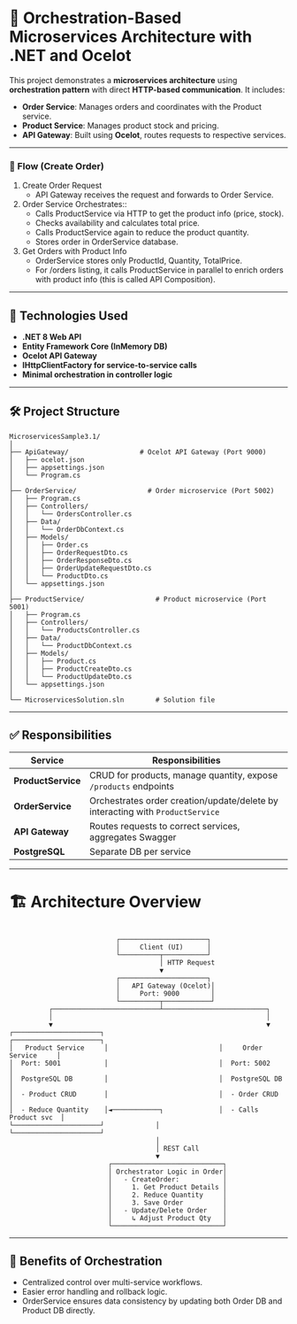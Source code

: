 # 🧩 Orchestration-Based Microservices Architecture with .NET and Ocelot

This project demonstrates a **microservices architecture** using **orchestration pattern** with direct **HTTP-based communication**. It includes:

- **Order Service**: Manages orders and coordinates with the Product service.
- **Product Service**: Manages product stock and pricing.
- **API Gateway**: Built using **Ocelot**, routes requests to respective services.

---

### 🔁 Flow (Create Order)

1. Create Order Request
   - API Gateway receives the request and forwards to Order Service.
2. Order Service Orchestrates::
   - Calls ProductService via HTTP to get the product info (price, stock).
   - Checks availability and calculates total price.
   - Calls ProductService again to reduce the product quantity.
   - Stores order in OrderService database.
3. Get Orders with Product Info
   - OrderService stores only ProductId, Quantity, TotalPrice.
   - For /orders listing, it calls ProductService in parallel to enrich orders with product info (this is called API Composition).

---

## 🔧 Technologies Used

- **.NET 8 Web API**
- **Entity Framework Core (InMemory DB)**
- **Ocelot API Gateway**
- **IHttpClientFactory for service-to-service calls**
- **Minimal orchestration in controller logic**

---

## 🛠️ Project Structure
```
MicroservicesSample3.1/
│
├── ApiGateway/                  # Ocelot API Gateway (Port 9000)
│   ├── ocelot.json
│   ├── appsettings.json
│   └── Program.cs
│
├── OrderService/                  # Order microservice (Port 5002)
│   ├── Program.cs
│   ├── Controllers/
│   │   └── OrdersController.cs
│   ├── Data/
│   │   └── OrderDbContext.cs
│   ├── Models/
│   │   ├── Order.cs
│   │   ├── OrderRequestDto.cs
│   │   ├── OrderResponseDto.cs
│   │   ├── OrderUpdateRequestDto.cs
│   │   └── ProductDto.cs
│   └── appsettings.json
│
├── ProductService/                  # Product microservice (Port 5001)
│   ├── Program.cs
│   ├── Controllers/
│   │   └── ProductsController.cs
│   ├── Data/
│   │   └── ProductDbContext.cs
│   ├── Models/
│   │   ├── Product.cs
│   │   ├── ProductCreateDto.cs
│   │   └── ProductUpdateDto.cs
│   └── appsettings.json
│
└── MicroservicesSolution.sln        # Solution file
```
--- 

## ✅ Responsibilities
| Service            | Responsibilities                                                               |
| ------------------ | ------------------------------------------------------------------------------ |
| **ProductService** | CRUD for products, manage quantity, expose `/products` endpoints               |
| **OrderService**   | Orchestrates order creation/update/delete by interacting with `ProductService` |
| **API Gateway**    | Routes requests to correct services, aggregates Swagger                        |
| **PostgreSQL**     | Separate DB per service                                                        |

---

# 🏗️ Architecture Overview
```

                           ┌──────────────────────┐
                           │     Client (UI)      │
                           └──────────┬───────────┘
                                      │ HTTP Request
                                      ▼
                           ┌──────────────────────┐
                           │   API Gateway (Ocelot)│
                           │     Port: 9000        │
                           └──────────┬────────────┘
          ┌───────────────────────────┴──────────────────────────┐
          │                                                      │
          ▼                                                      ▼
┌──────────────────────┐                            ┌──────────────────────┐
│   Product Service     │                            │     Order Service     │
│  Port: 5001           │                            │  Port: 5002           │
│  PostgreSQL DB        │                            │  PostgreSQL DB        │
│  - Product CRUD       │                            │  - Order CRUD         │
│  - Reduce Quantity    │◄────────────┐              │  - Calls Product svc  │
└──────────────────────┘             │              └──────────────────────┘
                                     │
                                     │ REST Call
                                     ▼
                         ┌────────────────────────────┐
                         │ Orchestrator Logic in Order│
                         │   - CreateOrder:           │
                         │     1. Get Product Details │
                         │     2. Reduce Quantity     │
                         │     3. Save Order          │
                         │   - Update/Delete Order    │
                         │     ↳ Adjust Product Qty   │
                         └────────────────────────────┘

```

---

## 🔄 Benefits of Orchestration
- Centralized control over multi-service workflows.
- Easier error handling and rollback logic.
- OrderService ensures data consistency by updating both Order DB and Product DB directly.
